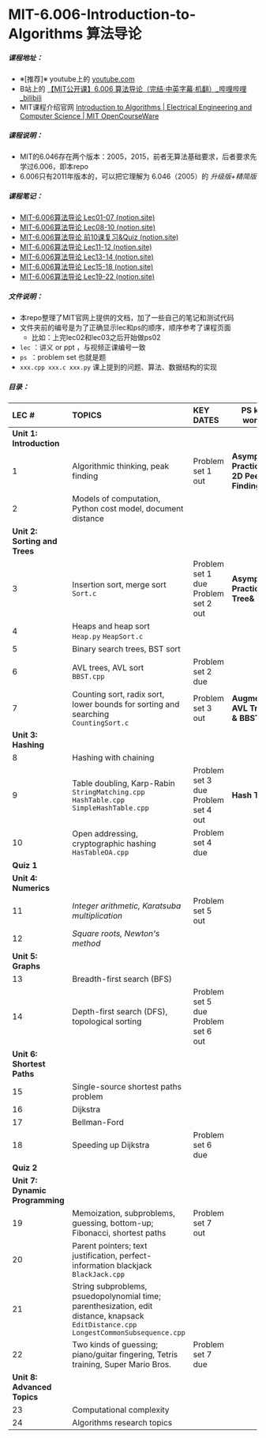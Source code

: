 # MIT-6.006-Introduction-to-Algorithms 算法导论
##### 课程地址：

- ※[推荐]※ youtube上的 [youtube.com](https://www.youtube.com/watch?v=HtSuA80QTyo&list=PLUl4u3cNGP61Oq3tWYp6V_F-5jb5L2iHb&ab_channel=MITOpenCourseWare)
- B站上的 [【MIT公开课】6.006 算法导论（完结·中英字幕·机翻）_哔哩哔哩_bilibili](https://www.bilibili.com/video/av84549127?spm_id_from=333.788.b_636f6d6d656e74.7)
- MIT课程介绍官网 [Introduction to Algorithms | Electrical Engineering and Computer Science | MIT OpenCourseWare](https://ocw.mit.edu/courses/electrical-engineering-and-computer-science/6-006-introduction-to-algorithms-fall-2011/)

##### 课程说明：

- MIT的6.046存在两个版本：2005，2015，前者无算法基础要求，后者要求先学过6.006，即本repo 
- 6.006只有2011年版本的，可以把它理解为 6.046（2005）的 *升级版+精简版* 

##### 课程笔记：

- [MIT-6.006算法导论 Lec01-07 (notion.site)](https://chambray-launch-d34.notion.site/MIT-6-006-Lec01-07-7ba56159116541959f1a0eecf5e4eae2)
- [MIT-6.006算法导论 Lec08-10 (notion.site)](https://chambray-launch-d34.notion.site/MIT-6-006-Lec08-10-e198039d11c54555a10c445eed67a5df)
- [MIT-6.006算法导论 前10课复习&Quiz (notion.site)](https://chambray-launch-d34.notion.site/MIT-6-006-10-Quiz-5224efe97a08402798fd680aede56e6d)
- [MIT-6.006算法导论 Lec11-12 (notion.site)](https://chambray-launch-d34.notion.site/MIT-6-006-Lec11-14-f50c22799d9a42d08fc9fc2fa3e7544f)
- [MIT-6.006算法导论 Lec13-14 (notion.site)](https://chambray-launch-d34.notion.site/MIT-6-006-Lec13-14-768f3e104ad54cf4b2c92226b090d8e6)
- [MIT-6.006算法导论 Lec15-18 (notion.site)](https://chambray-launch-d34.notion.site/MIT-6-006-Lec15-18-ed2f03404ced4bb7b1411b2330f165fd#8b3341b852594b65a928c82d15849865)
- [MIT-6.006算法导论 Lec19-22 (notion.site)](https://chambray-launch-d34.notion.site/MIT-6-006-Lec19-22-a36192eb8e2c461dbe534a7b1875b136)

##### 文件说明：

- 本repo整理了MIT官网上提供的文档，加了一些自己的笔记和测试代码
- 文件夹前的编号是为了正确显示lec和ps的顺序，顺序参考了课程页面
  - 比如：上完lec02和lec03之后开始做ps02
- `lec` ：讲义 or ppt ，与视频正课编号一致
- `ps `：problem set 也就是题
- `xxx.cpp xxx.c xxx.py` 课上提到的问题、算法、数据结构的实现



##### 目录：

| LEC #                           | TOPICS                                                       | KEY DATES                                 | PS key words                              |
| :------------------------------ | :----------------------------------------------------------- | :---------------------------------------- | ----------------------------------------- |
| **Unit 1: Introduction**        |                                                              |                                           |                                           |
| 1                               | Algorithmic thinking, peak finding                           | Problem set 1 out                         | **Asymptotic Practice & 2D Peek-Finding** |
| 2                               | Models of computation, Python cost model, document distance  |                                           |                                           |
| **Unit 2: Sorting and Trees**   |                                                              |                                           |                                           |
| 3                               | Insertion sort, merge sort<br />`Sort.c`                     | Problem set 1 due <br />Problem set 2 out | **Asymptotic Practice of Tree& Heap**     |
| 4                               | Heaps and heap sort<br />`Heap.py` `HeapSort.c`              |                                           |                                           |
| 5                               | Binary search trees, BST sort                                |                                           |                                           |
| 6                               | AVL trees, AVL sort<br />`BBST.cpp`                          | Problem set 2 due                         |                                           |
| 7                               | Counting sort, radix sort, lower bounds for sorting and searching<br />`CountingSort.c` | Problem set 3 out                         | **Augmented AVL Trees** **&** **BBST**    |
| **Unit 3: Hashing**             |                                                              |                                           |                                           |
| 8                               | Hashing with chaining                                        |                                           |                                           |
| 9                               | Table doubling, Karp-Rabin<br />`StringMatching.cpp`<br />`HashTable.cpp` `SimpleHashTable.cpp` | Problem set 3 due <br />Problem set 4 out | **Hash Table**                            |
| 10                              | Open addressing, cryptographic hashing<br />`HasTableOA.cpp` | Problem set 4 due                         |                                           |
| **Quiz 1**                      |                                                              |                                           |                                           |
| **Unit 4: Numerics**            |                                                              |                                           |                                           |
| 11                              | *Integer arithmetic, Karatsuba multiplication*               | Problem set 5 out                         |                                           |
| 12                              | *Square roots, Newton's method*                              |                                           |                                           |
| **Unit 5: Graphs**              |                                                              |                                           |                                           |
| 13                              | Breadth-first search (BFS)                                   |                                           |                                           |
| 14                              | Depth-first search (DFS), topological sorting                | Problem set 5 due <br />Problem set 6 out |                                           |
| **Unit 6: Shortest Paths**      |                                                              |                                           |                                           |
| 15                              | Single-source shortest paths problem                         |                                           |                                           |
| 16                              | Dijkstra                                                     |                                           |                                           |
| 17                              | Bellman-Ford                                                 |                                           |                                           |
| 18                              | Speeding up Dijkstra                                         | Problem set 6 due                         |                                           |
| **Quiz 2**                      |                                                              |                                           |                                           |
| **Unit 7: Dynamic Programming** |                                                              |                                           |                                           |
| 19                              | Memoization, subproblems, guessing, bottom-up; Fibonacci, shortest paths | Problem set 7 out                         |                                           |
| 20                              | Parent pointers; text justification, perfect-information blackjack<br />`BlackJack.cpp` |                                           |                                           |
| 21                              | String subproblems, psuedopolynomial time; parenthesization, edit distance, knapsack<br />`EditDistance.cpp`<br />`LongestCommonSubsequence.cpp` |                                           |                                           |
| 22                              | Two kinds of guessing; piano/guitar fingering, Tetris training, Super Mario Bros. | Problem set 7 due                         |                                           |
| **Unit 8: Advanced Topics**     |                                                              |                                           |                                           |
| 23                              | Computational complexity                                     |                                           |                                           |
| 24                              | Algorithms research topics                                   |                                           |                                           |

